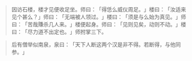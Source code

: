 
> 因访石楼，楼才见便收足坐。师曰：​「得恁么威仪周足。​」楼曰：​「汝适来见个甚么？​」师曰：​「无端被人领过。​」楼曰：​「须是与么始为真见。​」师曰：​「苦哉賺杀几人来。​」楼便起身。师曰：​「见则见矣，动则不动。​」楼曰：​「尽力道不出定也。​」师拊掌三下。

> 后有僧举似南泉，泉曰：​「天下人断这两个汉是非不得。若断得，与他同参。​」
